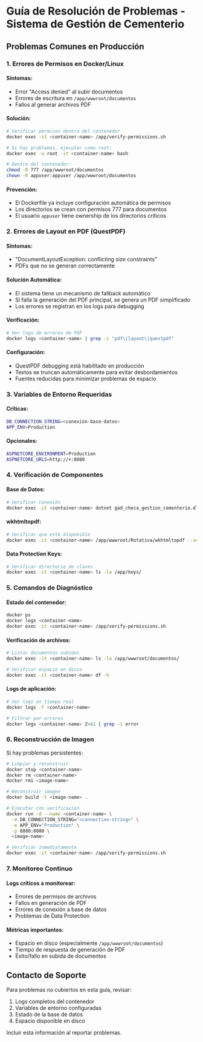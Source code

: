 # Guía de Resolución de Problemas - Sistema de Gestión de Cementerio

## Problemas Comunes en Producción

### 1. Errores de Permisos en Docker/Linux

#### Síntomas:

- Error "Access denied" al subir documentos
- Errores de escritura en `/app/wwwroot/documentos`
- Fallos al generar archivos PDF

#### Solución:

```bash
# Verificar permisos dentro del contenedor
docker exec -it <container-name> /app/verify-permissions.sh

# Si hay problemas, ejecutar como root:
docker exec -u root -it <container-name> bash

# Dentro del contenedor:
chmod -R 777 /app/wwwroot/documentos
chown -R appuser:appuser /app/wwwroot/documentos
```

#### Prevención:

- El Dockerfile ya incluye configuración automática de permisos
- Los directorios se crean con permisos 777 para documentos
- El usuario `appuser` tiene ownership de los directorios críticos

### 2. Errores de Layout en PDF (QuestPDF)

#### Síntomas:

- "DocumentLayoutException: conflicting size constraints"
- PDFs que no se generan correctamente

#### Solución Automática:

- El sistema tiene un mecanismo de fallback automático
- Si falla la generación del PDF principal, se genera un PDF simplificado
- Los errores se registran en los logs para debugging

#### Verificación:

```bash
# Ver logs de errores de PDF
docker logs <container-name> | grep -i "pdf\|layout\|questpdf"
```

#### Configuración:

- QuestPDF debugging está habilitado en producción
- Textos se truncan automáticamente para evitar desbordamientos
- Fuentes reducidas para minimizar problemas de espacio

### 3. Variables de Entorno Requeridas

#### Críticas:

```bash
DB_CONNECTION_STRING=<conexión-base-datos>
APP_ENV=Production
```

#### Opcionales:

```bash
ASPNETCORE_ENVIRONMENT=Production
ASPNETCORE_URLS=http://+:8080
```

### 4. Verificación de Componentes

#### Base de Datos:

```bash
# Verificar conexión
docker exec -it <container-name> dotnet gad_checa_gestion_cementerio.dll --verify-db
```

#### wkhtmltopdf:

```bash
# Verificar que esté disponible
docker exec -it <container-name> /app/wwwroot/Rotativa/wkhtmltopdf --version
```

#### Data Protection Keys:

```bash
# Verificar directorio de claves
docker exec -it <container-name> ls -la /app/keys/
```

### 5. Comandos de Diagnóstico

#### Estado del contenedor:

```bash
docker ps
docker logs <container-name>
docker exec -it <container-name> /app/verify-permissions.sh
```

#### Verificación de archivos:

```bash
# Listar documentos subidos
docker exec -it <container-name> ls -la /app/wwwroot/documentos/

# Verificar espacio en disco
docker exec -it <container-name> df -h
```

#### Logs de aplicación:

```bash
# Ver logs en tiempo real
docker logs -f <container-name>

# Filtrar por errores
docker logs <container-name> 2>&1 | grep -i error
```

### 6. Reconstrucción de Imagen

Si hay problemas persistentes:

```bash
# Limpiar y reconstruir
docker stop <container-name>
docker rm <container-name>
docker rmi <image-name>

# Reconstruir imagen
docker build -t <image-name> .

# Ejecutar con verificación
docker run -d --name <container-name> \
  -e DB_CONNECTION_STRING="<connection-string>" \
  -e APP_ENV="Production" \
  -p 8080:8080 \
  <image-name>

# Verificar inmediatamente
docker exec -it <container-name> /app/verify-permissions.sh
```

### 7. Monitoreo Continuo

#### Logs críticos a monitorear:

- Errores de permisos de archivos
- Fallos en generación de PDF
- Errores de conexión a base de datos
- Problemas de Data Protection

#### Métricas importantes:

- Espacio en disco (especialmente `/app/wwwroot/documentos`)
- Tiempo de respuesta de generación de PDF
- Éxito/fallo en subida de documentos

## Contacto de Soporte

Para problemas no cubiertos en esta guía, revisar:

1. Logs completos del contenedor
2. Variables de entorno configuradas
3. Estado de la base de datos
4. Espacio disponible en disco

Incluir esta información al reportar problemas.
